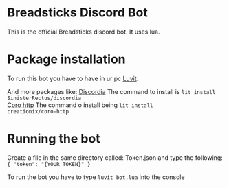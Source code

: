# Breadsticks Discord Bot
This is the official Breadsticks discord bot. It uses lua.

# Package installation
To run this bot you have to have in ur pc [Luvit](https://github.com/luvit/luvit).

And more packages like:
[Discordia](https://github.com/SinisterRectus/Discordia) The command to install is <code>lit install SinisterRectus/discordia</code><br>
[Coro http](https://github.com/luvit/lit/blob/master/deps/coro-http.lua) The command o install being <code>lit install creationix/coro-http</code><br>

# Running the bot
Create a file in the same directory called: Token.json and type the following: <code>{
    "token": "{YOUR TOKEN}"
}</code>


To run the bot you have to type <code>luvit bot.lua</code> into the console